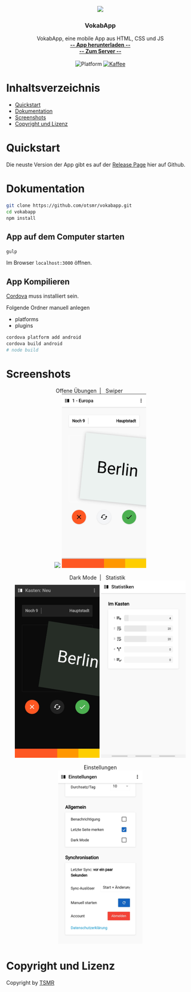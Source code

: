 <p align="center">
  <a href="https://vokabapp.oproj.de/">
    <img src="https://vokabapp.oproj.de/logo.png" width="150">
  </a>
</p>

<h3 align="center">VokabApp</h3>

<p align="center">
    VokabApp, eine mobile App aus HTML, CSS und JS
    <br>
    <a href="https://vokabapp.oproj.de/"><strong>-- App herunterladen --</strong></a><br>
    <a href="https://github.com/otsmr/vokabapp-server"><strong>-- Zum Server --</strong></a>
    <br>
    <br>
    <img src="https://img.shields.io/badge/platform-android%20%7C%20ios%20%7C%20web%20%7C%20windows%20%7C%20linux%20%7C%20mac-%23097aba" alt="Platform">
    <a href="https://paypal.me/otsmr"><img src="https://img.shields.io/badge/PayPal-Kaffee spendieren-%23097aba" alt="Kaffee"></a>
</p>



# Inhaltsverzeichnis
* <a href="#quickstart">Quickstart</a>
* <a href="#dokumentation">Dokumentation</a>
* <a href="#screenshots">Screenshots</a>
* <a href="#copyright-und-lizenz">Copyright und Lizenz</a>

# Quickstart

Die neuste Version der App gibt es auf der [Release Page](https://github.com/otsmr/vokabapp/releases) hier auf Github.

# Dokumentation

```bash
git clone https://github.com/otsmr/vokabapp.git
cd vokabapp
npm install
```

## App auf dem Computer starten

```bash
gulp
```
Im Browser `localhost:3000` öffnen.


## App Kompilieren

[Cordova](https://cordova.apache.org/) muss installiert sein.

Folgende Ordner manuell anlegen
+ platforms
+ plugins

```bash
cordova platform add android
cordova build android
# node build
```

# Screenshots

<p align="center">
  Offene Übungen&nbsp;&nbsp;|&nbsp;&nbsp;&nbsp;Swiper&nbsp;&nbsp;&nbsp;&nbsp;&nbsp;&nbsp;&nbsp;&nbsp;&nbsp;&nbsp;&nbsp;&nbsp;&nbsp;&nbsp;&nbsp;<br>
  <img src="Docs/Screenshots/01 - Offene Übungen.jpg" width="45%" style="max-width: 300px;">
  <img src="Docs/Screenshots/02 - Swiper.jpg" width="45%" style="max-width: 300px;">
</p>
<p align="center">
  Dark Mode&nbsp;&nbsp;|&nbsp;&nbsp;&nbsp;Statistik&nbsp;&nbsp;&nbsp;&nbsp;<br>
  <img src="Docs/Screenshots/03 - Dark Mode.jpg" width="45%" style="max-width: 300px;">
  <img src="Docs/Screenshots/04 - Statistik.jpg" width="45%" style="max-width: 300px;">
</p>
<p align="center">
  Einstellungen<br>
  <img src="Docs/Screenshots/05 - Einstellungen.jpg" width="45%" style="max-width: 300px;">
</p>



# Copyright und Lizenz
Copyright by <a href="https://tsmr.eu">TSMR</a>